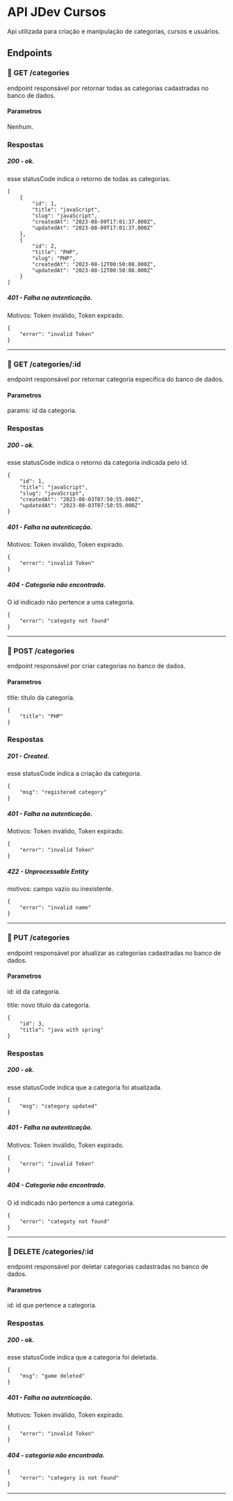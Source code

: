# API JDev Cursos
Api utilizada para criação e manipulação de categorias, cursos e usuários.
## Endpoints
### 🔹 GET /categories
endpoint responsável por retornar todas as categorias cadastradas no banco de dados.
#### Parametros
Nenhum.
### Respostas
##### _200_ - ok.
esse statusCode indica o retorno de todas as categorias.
```
[
    {
        "id": 1,
        "title": "javaScript",
        "slug": "javaScript",
        "createdAt": "2023-08-09T17:01:37.000Z",
        "updatedAt": "2023-08-09T17:01:37.000Z"
    },
    {
        "id": 2,
        "title": "PHP",
        "slug": "PHP",
        "createdAt": "2023-08-12T00:50:08.000Z",
        "updatedAt": "2023-08-12T00:50:08.000Z"
    }
]
```
##### _401_ - Falha na autenticação.
Motivos: Token inválido, Token expirado.
```
{
    "error": "invalid Token"
}
```
---
### 🔹 GET /categories/:id
endpoint responsável por retornar categoria específica do banco de dados.
#### Parametros
params: id da categoria.
### Respostas
##### _200_ - ok.
esse statusCode indica o retorno da categoria indicada pelo id.
```
{
    "id": 1,
    "title": "javaScript",
    "slug": "javaScript",
    "createdAt": "2023-08-03T07:50:55.000Z",
    "updatedAt": "2023-08-03T07:50:55.000Z"
}
```
##### _401_ - Falha na autenticação.
Motivos: Token inválido, Token expirado.
```
{
    "error": "invalid Token"
}
```
##### _404_ - Categoria não encontrada.
O id indicado não pertence a uma categoria.
```
{
    "error": "categoty not found"
}
```
---
### 🔹 POST /categories
endpoint responsável por criar categorias no banco de dados.
#### Parametros
title: titulo da categoria.
```
{
    "title": "PHP"
}
```
### Respostas
##### _201_ - Created.
esse statusCode indica a criação da categoria.
```
{
    "msg": "registered category"
}
```
##### _401_ - Falha na autenticação.
Motivos: Token inválido, Token expirado.
```
{
    "error": "invalid Token"
}
```
##### _422_ - Unprocessable Entity
motivos: campo vazio ou inexistente.
```
{
    "error": "invalid name"
}
```
---
### 🔹 PUT /categories
endpoint responsável por atualizar as categorias cadastradas no banco de dados.
#### Parametros
id: id da categoria.

title: novo título da categoria.
```
{
    "id": 3,
    "title": "java with spring"
}
```
### Respostas
##### _200_ - ok.
esse statusCode indica que a categoria foi atualizada.
```
{
    "msg": "category updated"
}
```
##### _401_ - Falha na autenticação.
Motivos: Token inválido, Token expirado.
```
{
    "error": "invalid Token"
}
```
##### _404_ - Categoria não encontrada.
O id indicado não pertence a uma categoria.
```
{
    "error": "categoty not found"
}
```
---
### 🔹 DELETE /categories/:id
endpoint responsável por deletar categorias cadastradas no banco de dados.
#### Parametros
id: id que pertence a categoria.
### Respostas
##### _200_ - ok.
esse statusCode indica que a categoria foi deletada.
```
{
    "msg": "game deleted"
}
```
##### _401_ - Falha na autenticação.
Motivos: Token inválido, Token expirado.
```
{
    "error": "invalid Token"
}
```
##### _404_ - categoria não encontrada.
```
{
    "error": "category is not found"
}
```
---
